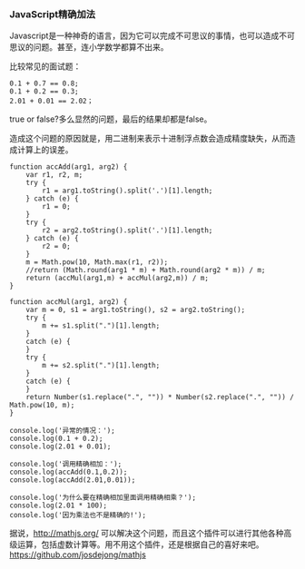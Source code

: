 ### JavaScript精确加法

Javascript是一种神奇的语言，因为它可以完成不可思议的事情，也可以造成不可思议的问题。甚至，连小学数学都算不出来。

比较常见的面试题：

	0.1 + 0.7 == 0.8;
	0.1 + 0.2 == 0.3;
	2.01 + 0.01 == 2.02；

true or false?多么显然的问题，最后的结果却都是false。

造成这个问题的原因就是，用二进制来表示十进制浮点数会造成精度缺失，从而造成计算上的误差。

	function accAdd(arg1, arg2) {
	    var r1, r2, m;
	    try {
	        r1 = arg1.toString().split('.')[1].length;
	    } catch (e) {
	        r1 = 0;
	    }
	    try {
	        r2 = arg2.toString().split('.')[1].length;
	    } catch (e) {
	        r2 = 0;
	    }
	    m = Math.pow(10, Math.max(r1, r2));
	    //return (Math.round(arg1 * m) + Math.round(arg2 * m)) / m;
	    return (accMul(arg1,m) + accMul(arg2,m)) / m;
	}

	function accMul(arg1, arg2) {
	    var m = 0, s1 = arg1.toString(), s2 = arg2.toString();
	    try {
	        m += s1.split(".")[1].length;
	    }
	    catch (e) {
	    }
	    try {
	        m += s2.split(".")[1].length;
	    }
	    catch (e) {
	    }
	    return Number(s1.replace(".", "")) * Number(s2.replace(".", "")) / Math.pow(10, m);
	}

	console.log('异常的情况：');
	console.log(0.1 + 0.2);
	console.log(2.01 + 0.01);
	
	console.log('调用精确相加：');
	console.log(accAdd(0.1,0.2));
	console.log(accAdd(2.01,0.01));
	
	console.log('为什么要在精确相加里面调用精确相乘？');
	console.log(2.01 * 100);
	console.log('因为乘法也不是精确的!');

据说，http://mathjs.org/ 可以解决这个问题，而且这个插件可以进行其他各种高级运算，包括虚数计算等。用不用这个插件，还是根据自己的喜好来吧。 https://github.com/josdejong/mathjs

